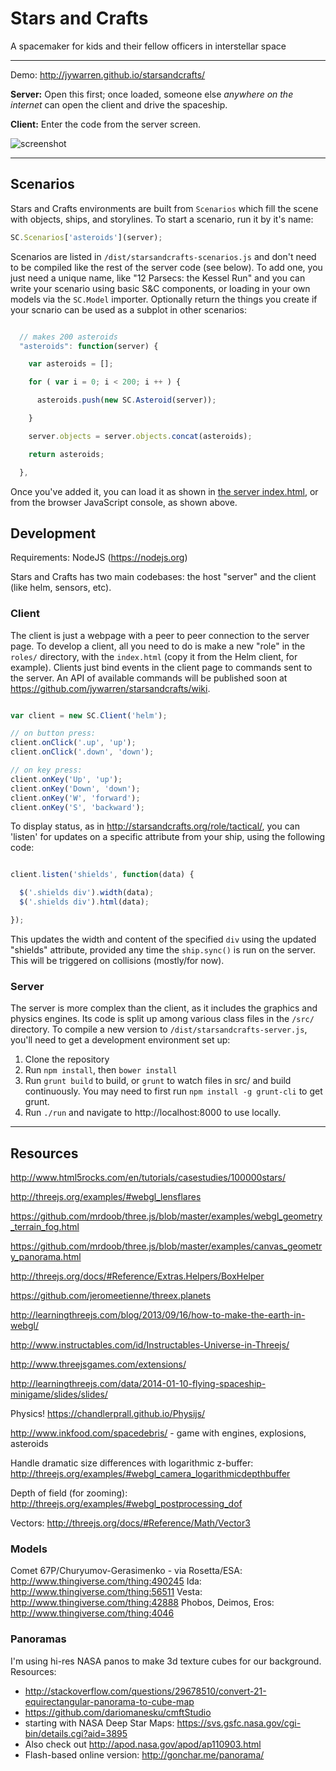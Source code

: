 Stars and Crafts
====

A spacemaker for kids and their fellow officers in interstellar space


****

Demo: http://jywarren.github.io/starsandcrafts/

**Server:** Open this first; once loaded, someone else _anywhere on the internet_ can open the client and drive the spaceship. 

**Client:** Enter the code from the server screen.


![screenshot](https://raw.githubusercontent.com/jywarren/starsandcrafts/master/screenshot.png)

****


## Scenarios

Stars and Crafts environments are built from `Scenarios` which fill the scene with objects, ships, and storylines. To start a scenario, run it by it's name:

````js
SC.Scenarios['asteroids'](server);
````

Scenarios are listed in `/dist/starsandcrafts-scenarios.js` and don't need to be compiled like the rest of the server code (see below). To add one, you just need a unique name, like "12 Parsecs: the Kessel Run" and you can write your scenario using basic S&C components, or loading in your own models via the `SC.Model` importer. Optionally return the things you create if your scnario can be used as a subplot in other scenarios:

````js

  // makes 200 asteroids
  "asteroids": function(server) {

    var asteroids = [];

    for ( var i = 0; i < 200; i ++ ) {

      asteroids.push(new SC.Asteroid(server));

    }

    server.objects = server.objects.concat(asteroids);

    return asteroids;

  },

````

Once you've added it, you can load it as shown in [the server index.html](https://github.com/jywarren/starsandcrafts/blob/master/server/index.html), or from the browser JavaScript console, as shown above. 


## Development

Requirements: NodeJS (https://nodejs.org)

Stars and Crafts has two main codebases: the host "server" and the client (like helm, sensors, etc). 


### Client

The client is just a webpage with a peer to peer connection to the server page. To develop a client, all you need to do is make a new "role" in the `roles/` directory, with the `index.html` (copy it from the Helm client, for example). Clients just bind events in the client page to commands sent to the server. An API of available commands will be published soon at https://github.com/jywarren/starsandcrafts/wiki.

```js

var client = new SC.Client('helm');

// on button press:
client.onClick('.up', 'up');
client.onClick('.down', 'down');

// on key press:
client.onKey('Up', 'up');
client.onKey('Down', 'down');
client.onKey('W', 'forward');
client.onKey('S', 'backward');

```

To display status, as in http://starsandcrafts.org/role/tactical/, you can 'listen' for updates on a specific attribute from your ship, using the following code:

```js

client.listen('shields', function(data) {

  $('.shields div').width(data);
  $('.shields div').html(data);

});

```

This updates the width and content of the specified `div` using the updated "shields" attribute, provided any time the `ship.sync()` is run on the server. This will be triggered on collisions (mostly/for now).


### Server

The server is more complex than the client, as it includes the graphics and physics engines. Its code is split up among various class files in the `/src/` directory. To compile a new version to `/dist/starsandcrafts-server.js`, you'll need to get a development environment set up:

1. Clone the repository
2. Run `npm install`, then `bower install`
3. Run `grunt build` to build, or `grunt` to watch files in src/ and build continuously. You may need to first run `npm install -g grunt-cli` to get grunt. 
4. Run `./run` and navigate to http://localhost:8000 to use locally.


****

## Resources

http://www.html5rocks.com/en/tutorials/casestudies/100000stars/

http://threejs.org/examples/#webgl_lensflares

https://github.com/mrdoob/three.js/blob/master/examples/webgl_geometry_terrain_fog.html

https://github.com/mrdoob/three.js/blob/master/examples/canvas_geometry_panorama.html

http://threejs.org/docs/#Reference/Extras.Helpers/BoxHelper

https://github.com/jeromeetienne/threex.planets

http://learningthreejs.com/blog/2013/09/16/how-to-make-the-earth-in-webgl/

http://www.instructables.com/id/Instructables-Universe-in-Threejs/

http://www.threejsgames.com/extensions/

http://learningthreejs.com/data/2014-01-10-flying-spaceship-minigame/slides/slides/

Physics! https://chandlerprall.github.io/Physijs/

http://www.inkfood.com/spacedebris/ - game with engines, explosions, asteroids

Handle dramatic size differences with logarithmic z-buffer: http://threejs.org/examples/#webgl_camera_logarithmicdepthbuffer

Depth of field (for zooming): http://threejs.org/examples/#webgl_postprocessing_dof

Vectors: http://threejs.org/docs/#Reference/Math/Vector3

### Models

Comet 67P/Churyumov-Gerasimenko - via Rosetta/ESA: http://www.thingiverse.com/thing:490245
Ida: http://www.thingiverse.com/thing:56511
Vesta: http://www.thingiverse.com/thing:42888
Phobos, Deimos, Eros: http://www.thingiverse.com/thing:4046


### Panoramas

I'm using hi-res NASA panos to make 3d texture cubes for our background. Resources:

* http://stackoverflow.com/questions/29678510/convert-21-equirectangular-panorama-to-cube-map
* https://github.com/dariomanesku/cmftStudio
* starting with NASA Deep Star Maps: https://svs.gsfc.nasa.gov/cgi-bin/details.cgi?aid=3895
* Also check out http://apod.nasa.gov/apod/ap110903.html
* Flash-based online version: http://gonchar.me/panorama/
